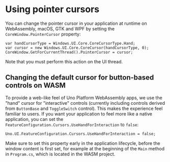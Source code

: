 # Using pointer cursors

You can change the pointer cursor in your application at runtime on WebAssembly, macOS, GTK and WPF by setting the `CoreWindow.PointerCursor` property:

```
var handCursorType = Windows.UI.Core.CoreCursorType.Hand;
var cursor = new Windows.UI.Core.CoreCursor(handCursorType, 0);
CoreWindow.GetForCurrentThread().PointerCursor = cursor;
```

Note that you must perform this action on the UI thread.

## Changing the default cursor for button-based controls on WASM

To provide a web-like feel of Uno Platform WebAssembly apps, we use the "hand" cursor for "interactive" controls (currently including controls derived from `ButtonBase` and `ToggleSwitch` control). This makes the experience feel familiar to users. If you want your application to feel more like a native application, you can set the `FeatureConfiguration.Cursors.UseHandForInteraction` to `false`:

```
Uno.UI.FeatureConfiguration.Cursors.UseHandForInteraction = false;
```

Make sure to set this property early in the application lifecycle, before the window content is first set, for example at the beginning of the `Main` method in `Program.cs`, which is located in the WASM project.
